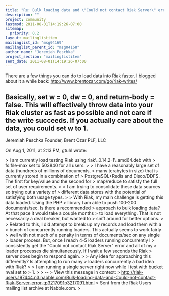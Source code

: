 ```yaml
---
title: "Re: Bulk loading data and \"Could not contact Riak Server\" error"
description: ""
project: community
lastmod: 2011-08-01T14:19:26-07:00
sitemap:
  priority: 0.2
layout: mailinglistitem
mailinglist_id: "msg04169"
mailinglist_parent_id: "msg04168"
author_name: "Jeremiah Peschka"
project_section: "mailinglistitem"
sent_date: 2011-08-01T14:19:26-07:00
---
```



There are a few things you can do to load data into Riak faster. I blogged 
about it a while back: http://www.brentozar.com/go/riak-writes/

Basically, set w = 0, dw = 0, and return-body = false. This will effectively 
throw data into your Riak cluster as fast as possible and not care if the write 
succeeds. If you actually care about the data, you could set w to 1.
---
Jeremiah Peschka
Founder, Brent Ozar PLF, LLC

On Aug 1, 2011, at 2:13 PM, gtuhl wrote:

&gt; I am currently load testing Riak using riak\\_0.14.2-1\\_amd64.deb with
&gt; fs.file-max set to 503840 for all users.
&gt; 
&gt; I have a reasonably large set of data (hundreds of millions of documents,
&gt; many terabytes in size) that is currently stored in a combination of
&gt; PostgreSQL+Redis and Disco/DDFS. The first for key/value and the second for
&gt; map/reduce to satisfy the full set of user requirements.
&gt; 
&gt; I am trying to consolidate these data sources so trying out a variety of
&gt; different data stores with the potential of satisfying both usage types.
&gt; 
&gt; With Riak, my main challenge is getting this data loaded. Using the PHP
&gt; library I am able to push 100-200 documents/sec. Is there a recommended
&gt; approach to bulk loading data? At that pace it would take a couple months
&gt; to load everything. That is not necessarily a deal breaker, but wanted to
&gt; sniff around for better options.
&gt; 
&gt; Related to this, I did attempt to break up my records and load them with a
&gt; bunch of concurrently running loaders. This actually seems to work fairly
&gt; well with not much of a penalty in terms of documents/sec on any single
&gt; loader process. But, once I reach 4-5 loaders running concurrently I
&gt; consistently get the "Could not contact Riak Server" error and all of my
&gt; loader processes die simultaneously. If I wait a few seconds the Riak
&gt; server does begin to respond again.
&gt; 
&gt; Any idea for approaching this differently? Is attempting to run many
&gt; loaders concurrently a bad idea with Riak?
&gt; 
&gt; I am running a single server right now while I test with bucket nval set to
&gt; 1.
&gt; 
&gt; --
&gt; View this message in context: 
&gt; http://riak-users.197444.n3.nabble.com/Bulk-loading-data-and-Could-not-contact-Riak-Server-error-tp3217091p3217091.html
&gt; Sent from the Riak Users mailing list archive at Nabble.com.
&gt; 
